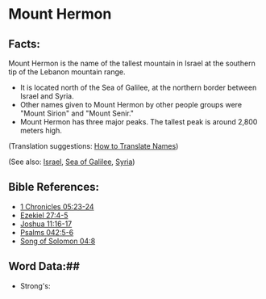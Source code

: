 # Mount Hermon #

## Facts: ##

Mount Hermon is the name of the tallest mountain in Israel at the southern tip of the Lebanon mountain range.

* It is located north of the Sea of Galilee, at the northern border between Israel and Syria.
* Other names given to Mount Hermon by other people groups were "Mount Sirion" and "Mount Senir."
* Mount Hermon has three major peaks. The tallest peak is around 2,800 meters high.

(Translation suggestions: [How to Translate Names](rc://en/ta/man/translate/translate-names))

(See also: [Israel](../other/israel.md), [Sea of Galilee](../other/seaofgalilee.md), [Syria](../other/syria.md))

## Bible References: ##

* [1 Chronicles 05:23-24](rc://en/tn/help/1ch/05/23)
* [Ezekiel 27:4-5](rc://en/tn/help/ezk/27/04)
* [Joshua 11:16-17](rc://en/tn/help/jos/11/16)
* [Psalms 042:5-6](rc://en/tn/help/psa/042/005)
* [Song of Solomon 04:8](rc://en/tn/help/sng/04/08)

## Word Data:##

* Strong's: 

